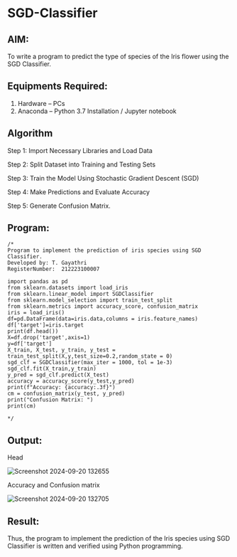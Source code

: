 # SGD-Classifier
## AIM:
To write a program to predict the type of species of the Iris flower using the SGD Classifier.

## Equipments Required:
1. Hardware – PCs
2. Anaconda – Python 3.7 Installation / Jupyter notebook

## Algorithm
Step 1:
Import Necessary Libraries and Load Data

Step 2:
Split Dataset into Training and Testing Sets

Step 3:
Train the Model Using Stochastic Gradient Descent (SGD)

Step 4:
Make Predictions and Evaluate Accuracy

Step 5:
Generate Confusion Matrix. 

## Program:
```
/*
Program to implement the prediction of iris species using SGD Classifier.
Developed by: T. Gayathri
RegisterNumber:  212223100007

import pandas as pd
from sklearn.datasets import load_iris
from sklearn.linear_model import SGDClassifier
from sklearn.model_selection import train_test_split
from sklearn.metrics import accuracy_score, confusion_matrix
iris = load_iris()
df=pd.DataFrame(data=iris.data,columns = iris.feature_names)
df['target']=iris.target
print(df.head())
X=df.drop('target',axis=1)
y=df['target']
X_train, X_test, y_train, y_test = train_test_split(X,y,test_size=0.2,random_state = 0)
sgd_clf = SGDClassifier(max_iter = 1000, tol = 1e-3)
sgd_clf.fit(X_train,y_train)
y_pred = sgd_clf.predict(X_test)
accuracy = accuracy_score(y_test,y_pred)
print(f"Accuracy: {accuracy:.3f}")
cm = confusion_matrix(y_test, y_pred)
print("Confusion Matrix: ")
print(cm)

*/
```

## Output:
Head

![Screenshot 2024-09-20 132655](https://github.com/user-attachments/assets/42c2c25f-b995-4ea4-a740-146df4243967)

Accuracy and Confusion matrix

![Screenshot 2024-09-20 132705](https://github.com/user-attachments/assets/7c84dade-7112-4300-9d6e-fe26f737b7c6)


## Result:
Thus, the program to implement the prediction of the Iris species using SGD Classifier is written and verified using Python programming.
